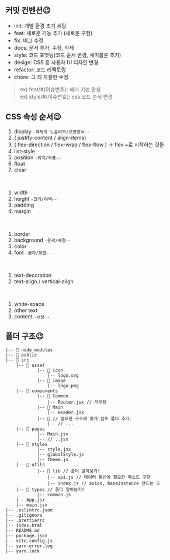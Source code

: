 ## 커밋 컨벤션😉
- init: 개발 환경 초기 세팅
- feat: 새로운 기능 추가 (새로운 구현)
- fix: 버그 수정
- docs: 문서 추가, 수정, 삭제
- style: 코드 포맷팅(코드 순서 변경, 세미콜론 추가)
- design: CSS 등 사용자 UI 디자인 변경
- refactor: 코드 리팩토링
- chore: 그 외 자잘한 수정
> ex) feat/#{이슈번호}: 헤더 기능 완성<br/>
> ex) style/#{이슈번호}: css 코드 순서 변경

## CSS 속성 순서😉
1. display `-객체의 노출여부/표현방식--`
2. ( justify-content / align-items)
3. ( flex-direction / flex-wrap / flex-flow ) → flex ~로 시작하는 것들
4. list-style
5. position `-위치/좌표--`
6. float
7. clear
<br/>

1. width 
2. height `-크기/여백--`
3. padding 
4. margin
<br/>

1. border 
2. background `-윤곽/배경--`
3. color 
4. font `-글자/정렬--`
<br/>

1. text-decoration
2. text-align / vertical-align
<br/>

1. white-space
2. other text
3. content `-내용--`

## 폴더 구조😉
```
|-- 📁 node_modules
|-- 📁 public
|-- 📁 src
	|-- 📁 asset
			|-- 📁 icon
				|-- logo.svg
			|-- 📁 image
				|-- logo.png
	|-- 📁 components
			|-- 📁 Common
				|-- Router.jsx // 라우팅
			|-- 📁 Main
				|-- Header.jsx
			|-- 📁 // 필요한 구조에 맞게 컴포 폴더 추가. 
				|-- // ...
	|-- 📁 pages
			|-- Main.jsx
			|-- // ..jsx
	|-- 📁 styles
			|-- style.jsx
			|-- globalStyle.js
			|-- theme.js
	|-- 📁 utils
			|-- 📁 lib // 좀더 알아보기!
				|-- api.js // 데이터 통신에 필요한 메소드 구현
				|-- index.js // axios, baseInstance 만드는 곳
	|-- 📁 types // 좀더 알아보기!
			|-- common.js
	|-- App.jsx
	|-- main.jsx
|-- .eslintrc.json
|-- .gitignore
|-- .prettierrc
|-- index.html
|-- README.md
|-- package.json
|-- vite.config.js
|-- yarn-error.log
|-- yarn.lock
```
